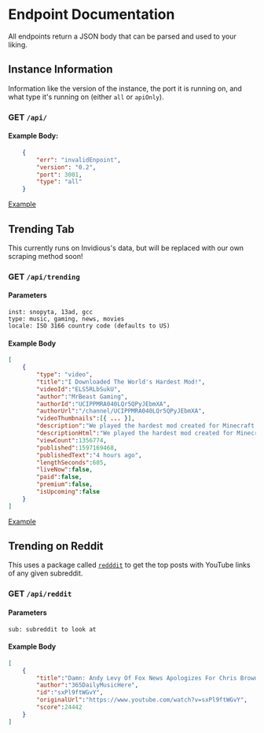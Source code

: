 # Endpoint Documentation

All endpoints return a JSON body that can be parsed and used to your liking.

## Instance Information

Information like the version of the instance, the port it is running on, and what type it's running on (either ``all`` or ``apiOnly``).

### GET ``/api/``

#### Example Body:

```json
    {
        "err": "invalidEnpoint",
        "version": "0.2",
        "port": 3001,
        "type": "all"
    }
```

[Example](https://beta.vidpolaris.ml/api/)

## Trending Tab

This currently runs on Invidious's data, but will be replaced with our own scraping method soon!

### GET ``/api/trending``

#### Parameters

```
inst: snopyta, 13ad, gcc
type: music, gaming, news, movies
locale: ISO 3166 country code (defaults to US)
```

#### Example Body

```json
[
    {
        "type": "video",
        "title":"I Downloaded The World's Hardest Mod!",
        "videoId":"ELS5RLbSukU",
        "author":"MrBeast Gaming",
        "authorId":"UCIPPMRA040LQr5QPyJEbmXA",
        "authorUrl":"/channel/UCIPPMRA040LQr5QPyJEbmXA",
        "videoThumbnails":[{ ... }],
        "description":"We played the hardest mod created for Minecraft. Dark Souls is basically for babies after this.\n\n\nShout out to RL Craft for the content! Check it out here: https://www.curseforge.com/minecraft/modp...",
        "descriptionHtml":"We played the hardest mod created for Minecraft. Dark Souls is basically for babies after this.\n\n\nShout out to RL Craft for the content! Check it out here: https://www.curseforge.com/minecraft/modp...",
        "viewCount":1356774,
        "published":1597169468,
        "publishedText":"4 hours ago",
        "lengthSeconds":605,
        "liveNow":false,
        "paid":false,
        "premium":false,
        "isUpcoming":false
    }
]
```

[Example](https://beta.vidpolaris.ml/api/trending?type=gaming&locale=CA)

## Trending on Reddit

This uses a package called [``redddit``](https://github.com/n0rmancodes/redddit) to get the top posts with YouTube links of any given subreddit.

### GET ``/api/reddit``

#### Parameters
```
sub: subreddit to look at
```

#### Example Body
```json
[
    {
        "title":"Damn: Andy Levy Of Fox News Apologizes For Chris Brown \"Punching\" Tweet!",
        "author":"365DailyMusicHere",
        "id":"sxPl9ftWGvY",
        "originalUrl":"https://www.youtube.com/watch?v=sxPl9ftWGvY",
        "score":24442
    }
]
```